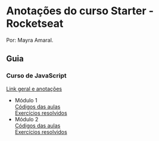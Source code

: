 # Anotações do curso Starter - Rocketseat
Por: Mayra Amaral.  
  
## Guia
### Curso de JavaScript
[Link geral e anotações](https://github.com/mayraamaral/rs-starter/tree/master/js)
* Módulo 1  
[Códigos das aulas](https://github.com/mayraamaral/rs-starter/tree/master/js/modulo1)    
[Exercícios resolvidos](https://github.com/mayraamaral/rs-starter/tree/master/js/modulo1/exercicios)
* Módulo 2  
[Códigos das aulas](https://github.com/mayraamaral/rs-starter/tree/master/js/modulo2)    
[Exercícios resolvidos](https://github.com/mayraamaral/rs-starter/tree/master/js/modulo2/exercicios)